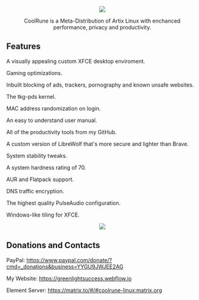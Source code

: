 <p align="center">
	<img src="https://i.postimg.cc/VLTRqVvW/logo.png" />
                                                                                                                                      
<p align="center">
	 CoolRune is a Meta-Distribution of Artix Linux with enchanced performance, privacy and productivity.

## Features	 
A visually appealing custom XFCE desktop enviroment.

Gaming optimizations.

Inbuilt blocking of ads, trackers, pornography and known unsafe websites.

The tkg-pds kernel.

MAC address randomization on login.

An easy to understand user manual.
    
All of the productivity tools from my GitHub.

A custom version of LibreWolf that's more secure and lighter than Brave.
 
System stability tweaks.
  
A system hardness rating of 70.

AUR and Flatpack support.
	
DNS traffic encryption.

The highest quality PulseAudio configuration.

Windows-like tiling for XFCE.

<p align="center">
	<img src="https://i.postimg.cc/MTyq0wPd/Screenshot-from-2023-03-28-12-44-23.png" />

## Donations and Contacts
PayPal: https://www.paypal.com/donate/?cmd=_donations&business=YYGU9JWJEE2AG

My Website: https://greenlightsuccess.webflow.io

Element Server: https://matrix.to/#/#coolrune-linux:matrix.org

